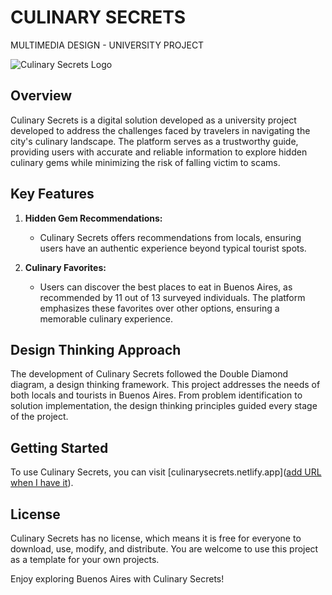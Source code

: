 # CULINARY SECRETS 
 MULTIMEDIA DESIGN - UNIVERSITY PROJECT

![Culinary Secrets Logo](https://external-content.duckduckgo.com/iu/?u=https%3A%2F%2Fimg.bekiaviajes.com%2Farticulos%2Fportada%2F77000%2F77026-h.jpg&f=1&nofb=1&ipt=61f4ce42888dded74b0d24aa59de0ad888aeaf6f97776414f4f438088f84c3b5&ipo=images)

## Overview

Culinary Secrets is a digital solution developed as a university project developed to address the challenges faced by travelers in navigating the city's culinary landscape. The platform serves as a trustworthy guide, providing users with accurate and reliable information to explore hidden culinary gems while minimizing the risk of falling victim to scams.

## Key Features

1. **Hidden Gem Recommendations:**
   - Culinary Secrets offers recommendations from locals, ensuring users have an authentic experience beyond typical tourist spots.

2. **Culinary Favorites:**
   - Users can discover the best places to eat in Buenos Aires, as recommended by 11 out of 13 surveyed individuals. The platform emphasizes these favorites over other options, ensuring a memorable culinary experience.

## Design Thinking Approach

The development of Culinary Secrets followed the Double Diamond diagram, a design thinking framework. This project addresses the needs of both locals and tourists in Buenos Aires. From problem identification to solution implementation, the design thinking principles guided every stage of the project.

## Getting Started

To use Culinary Secrets, you can visit [culinarysecrets.netlify.app]([add URL when I have it](https://culinarysecrets.netlify.app/)).

## License

Culinary Secrets has no license, which means it is free for everyone to download, use, modify, and distribute. You are welcome to use this project as a template for your own projects.

Enjoy exploring Buenos Aires with Culinary Secrets!

